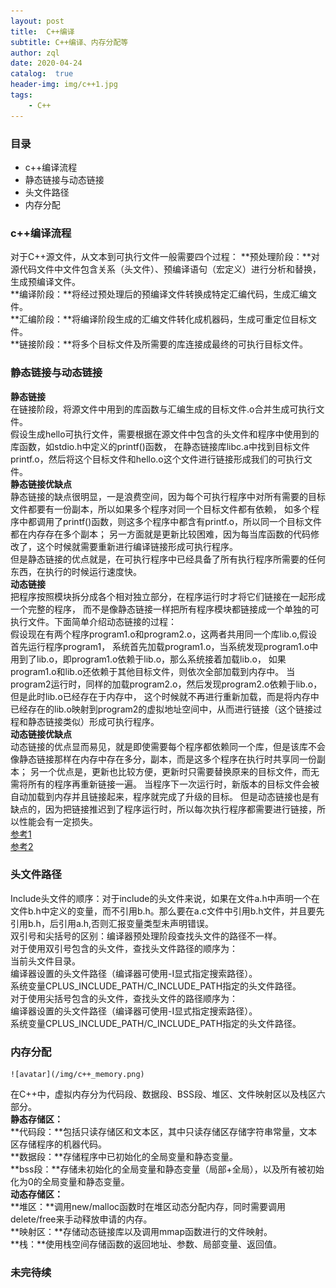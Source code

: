 ```yaml
---
layout: post
title:  C++编译
subtitle: C++编译、内存分配等
author: zql
date: 2020-04-24
catalog:  true
header-img: img/c++1.jpg
tags:
    - C++
---
```

### 目录
 - c++编译流程
 - 静态链接与动态链接
 - 头文件路径
 - 内存分配
### c++编译流程
对于C++源文件，从文本到可执行文件一般需要四个过程：
**预处理阶段：**对源代码文件中文件包含关系（头文件）、预编译语句（宏定义）进行分析和替换，生成预编译文件。  
**编译阶段：**将经过预处理后的预编译文件转换成特定汇编代码，生成汇编文件。  
**汇编阶段：**将编译阶段生成的汇编文件转化成机器码，生成可重定位目标文件。  
**链接阶段：**将多个目标文件及所需要的库连接成最终的可执行目标文件。  
### 静态链接与动态链接  
**静态链接**  
在链接阶段，将源文件中用到的库函数与汇编生成的目标文件.o合并生成可执行文件。  
假设生成hello可执行文件，需要根据在源文件中包含的头文件和程序中使用到的库函数，如stdio.h中定义的printf()函数，
在静态链接库libc.a中找到目标文件printf.o，然后将这个目标文件和hello.o这个文件进行链接形成我们的可执行文件。  
**静态链接优缺点**  
静态链接的缺点很明显，一是浪费空间，因为每个可执行程序中对所有需要的目标文件都要有一份副本，所以如果多个程序对同一个目标文件都有依赖，
如多个程序中都调用了printf()函数，则这多个程序中都含有printf.o，所以同一个目标文件都在内存存在多个副本；
另一方面就是更新比较困难，因为每当库函数的代码修改了，这个时候就需要重新进行编译链接形成可执行程序。  
但是静态链接的优点就是，在可执行程序中已经具备了所有执行程序所需要的任何东西，在执行的时候运行速度快。  
**动态链接**  
把程序按照模块拆分成各个相对独立部分，在程序运行时才将它们链接在一起形成一个完整的程序，
而不是像静态链接一样把所有程序模块都链接成一个单独的可执行文件。下面简单介绍动态链接的过程：  
假设现在有两个程序program1.o和program2.o，这两者共用同一个库lib.o,假设首先运行程序program1，
系统首先加载program1.o，当系统发现program1.o中用到了lib.o，即program1.o依赖于lib.o，那么系统接着加载lib.o，
如果program1.o和lib.o还依赖于其他目标文件，则依次全部加载到内存中。
当program2运行时，同样的加载program2.o，然后发现program2.o依赖于lib.o，但是此时lib.o已经存在于内存中，
这个时候就不再进行重新加载，而是将内存中已经存在的lib.o映射到program2的虚拟地址空间中，从而进行链接（这个链接过程和静态链接类似）形成可执行程序。  
**动态链接优缺点**  
动态链接的优点显而易见，就是即使需要每个程序都依赖同一个库，但是该库不会像静态链接那样在内存中存在多分，副本，而是这多个程序在执行时共享同一份副本；
另一个优点是，更新也比较方便，更新时只需要替换原来的目标文件，而无需将所有的程序再重新链接一遍。
当程序下一次运行时，新版本的目标文件会被自动加载到内存并且链接起来，程序就完成了升级的目标。
但是动态链接也是有缺点的，因为把链接推迟到了程序运行时，所以每次执行程序都需要进行链接，所以性能会有一定损失。  
[参考1](https://blog.csdn.net/kang___xi/article/details/80210717)  
[参考2](https://www.cnblogs.com/52php/p/5681711.html)
### 头文件路径
Include头文件的顺序：对于include的头文件来说，如果在文件a.h中声明一个在文件b.h中定义的变量，而不引用b.h。那么要在a.c文件中引用b.h文件，并且要先引用b.h，后引用a.h,否则汇报变量类型未声明错误。  
双引号和尖括号的区别：编译器预处理阶段查找头文件的路径不一样。  
对于使用双引号包含的头文件，查找头文件路径的顺序为：  
当前头文件目录。  
编译器设置的头文件路径（编译器可使用-I显式指定搜索路径）。  
系统变量CPLUS_INCLUDE_PATH/C_INCLUDE_PATH指定的头文件路径。  
对于使用尖括号包含的头文件，查找头文件的路径顺序为：  
编译器设置的头文件路径（编译器可使用-I显式指定搜索路径）。  
系统变量CPLUS_INCLUDE_PATH/C_INCLUDE_PATH指定的头文件路径。  
 ### 内存分配  
    ![avatar](/img/c++_memory.png)  
在C++中，虚拟内存分为代码段、数据段、BSS段、堆区、文件映射区以及栈区六部分。  
**静态存储区：**  
**代码段：**包括只读存储区和文本区，其中只读存储区存储字符串常量，文本区存储程序的机器代码。  
**数据段：**存储程序中已初始化的全局变量和静态变量。  
**bss段：**存储未初始化的全局变量和静态变量（局部+全局），以及所有被初始化为0的全局变量和静态变量。  
**动态存储区：**  
**堆区：**调用new/malloc函数时在堆区动态分配内存，同时需要调用delete/free来手动释放申请的内存。  
**映射区：**存储动态链接库以及调用mmap函数进行的文件映射。  
**栈：**使用栈空间存储函数的返回地址、参数、局部变量、返回值。  
### 未完待续
